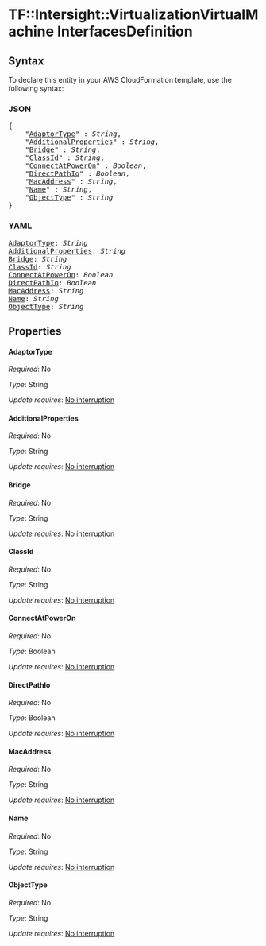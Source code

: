 # TF::Intersight::VirtualizationVirtualMachine InterfacesDefinition

## Syntax

To declare this entity in your AWS CloudFormation template, use the following syntax:

### JSON

<pre>
{
    "<a href="#adaptortype" title="AdaptorType">AdaptorType</a>" : <i>String</i>,
    "<a href="#additionalproperties" title="AdditionalProperties">AdditionalProperties</a>" : <i>String</i>,
    "<a href="#bridge" title="Bridge">Bridge</a>" : <i>String</i>,
    "<a href="#classid" title="ClassId">ClassId</a>" : <i>String</i>,
    "<a href="#connectatpoweron" title="ConnectAtPowerOn">ConnectAtPowerOn</a>" : <i>Boolean</i>,
    "<a href="#directpathio" title="DirectPathIo">DirectPathIo</a>" : <i>Boolean</i>,
    "<a href="#macaddress" title="MacAddress">MacAddress</a>" : <i>String</i>,
    "<a href="#name" title="Name">Name</a>" : <i>String</i>,
    "<a href="#objecttype" title="ObjectType">ObjectType</a>" : <i>String</i>
}
</pre>

### YAML

<pre>
<a href="#adaptortype" title="AdaptorType">AdaptorType</a>: <i>String</i>
<a href="#additionalproperties" title="AdditionalProperties">AdditionalProperties</a>: <i>String</i>
<a href="#bridge" title="Bridge">Bridge</a>: <i>String</i>
<a href="#classid" title="ClassId">ClassId</a>: <i>String</i>
<a href="#connectatpoweron" title="ConnectAtPowerOn">ConnectAtPowerOn</a>: <i>Boolean</i>
<a href="#directpathio" title="DirectPathIo">DirectPathIo</a>: <i>Boolean</i>
<a href="#macaddress" title="MacAddress">MacAddress</a>: <i>String</i>
<a href="#name" title="Name">Name</a>: <i>String</i>
<a href="#objecttype" title="ObjectType">ObjectType</a>: <i>String</i>
</pre>

## Properties

#### AdaptorType

_Required_: No

_Type_: String

_Update requires_: [No interruption](https://docs.aws.amazon.com/AWSCloudFormation/latest/UserGuide/using-cfn-updating-stacks-update-behaviors.html#update-no-interrupt)

#### AdditionalProperties

_Required_: No

_Type_: String

_Update requires_: [No interruption](https://docs.aws.amazon.com/AWSCloudFormation/latest/UserGuide/using-cfn-updating-stacks-update-behaviors.html#update-no-interrupt)

#### Bridge

_Required_: No

_Type_: String

_Update requires_: [No interruption](https://docs.aws.amazon.com/AWSCloudFormation/latest/UserGuide/using-cfn-updating-stacks-update-behaviors.html#update-no-interrupt)

#### ClassId

_Required_: No

_Type_: String

_Update requires_: [No interruption](https://docs.aws.amazon.com/AWSCloudFormation/latest/UserGuide/using-cfn-updating-stacks-update-behaviors.html#update-no-interrupt)

#### ConnectAtPowerOn

_Required_: No

_Type_: Boolean

_Update requires_: [No interruption](https://docs.aws.amazon.com/AWSCloudFormation/latest/UserGuide/using-cfn-updating-stacks-update-behaviors.html#update-no-interrupt)

#### DirectPathIo

_Required_: No

_Type_: Boolean

_Update requires_: [No interruption](https://docs.aws.amazon.com/AWSCloudFormation/latest/UserGuide/using-cfn-updating-stacks-update-behaviors.html#update-no-interrupt)

#### MacAddress

_Required_: No

_Type_: String

_Update requires_: [No interruption](https://docs.aws.amazon.com/AWSCloudFormation/latest/UserGuide/using-cfn-updating-stacks-update-behaviors.html#update-no-interrupt)

#### Name

_Required_: No

_Type_: String

_Update requires_: [No interruption](https://docs.aws.amazon.com/AWSCloudFormation/latest/UserGuide/using-cfn-updating-stacks-update-behaviors.html#update-no-interrupt)

#### ObjectType

_Required_: No

_Type_: String

_Update requires_: [No interruption](https://docs.aws.amazon.com/AWSCloudFormation/latest/UserGuide/using-cfn-updating-stacks-update-behaviors.html#update-no-interrupt)

